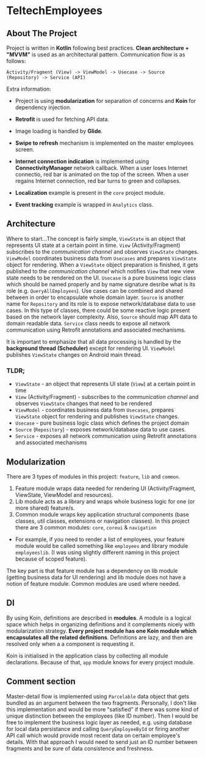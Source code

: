 # TeltechEmployees


## About The Project

Project is written in **Kotlin** following best practices. **Clean architecture + "MVVM"** is used as an architectural pattern. Communication flow is as follows:

`Activity/Fragment (View) -> ViewModel -> Usecase -> Source (Repository) -> Service (API)`

Extra information:

* Project is using **modularization** for separation of concerns and **Koin** for dependency injection. 

* **Retrofit** is used for fetching API data. 

* Image loading is handled by **Glide**.

* **Swipe to refresh** mechanism is implemented on the master employees screen.

* **Internet connection indication** is implemented using **ConnectivityManager** network callback. When a user loses Internet connectio, red bar is animated on the top of the screen. When a user regains Internet connection, red bar turns to green and collapses.

* **Localization** example is present in the `core` project module.

* **Event tracking** example is wrapped in `Analytics` class.



## Architecture

Where to start...The concept is fairly simple, `ViewState` is an object that represents UI state at a certain point in time. `View` (Activity/Fragment) subscribes to the *communication channel* and observes `ViewState` changes. `ViewModel` coordinates business data from `Usecases` and prepares `ViewState` object for rendering. When a `ViewState` object preparation is finished, it gets published to the *communication channel* which notifies `View` that new view state needs to be rendered on the UI. `Usecase` is a pure business logic class which should be named properly and by name signature desribe what is its role (e.g. `QueryAllEmployees`). Use cases can be combined and shared between in order to encapsulate whole domain layer. `Source` is another name for `Repository` and its role is to expose network/database data to use cases. In this type of classes, there could be some reactive logic present based on the network layer complexity. Also, `Source` should map API data to domain readable data. `Service` class needs to expose all network communication using Retrofit annotations and associated mechanisms.

It is important to emphasize that all data processing is handled by the **background thread (Scheduler)** except for rendering UI. `ViewModel` publishes `ViewState` changes on Android main thread.

### TLDR;
* `ViewState` - an object that represents UI state (`View`) at a certain point in time
* `View` (Activity/Fragment) - subscribes to the *communication channel* and observes `ViewState` changes that need to be rendered
* `ViewModel` - coordinates business data from `Usecases`, prepares `ViewState` object for rendering and publishes `ViewState` changes.
* `Usecase` - pure business logic class which defines the project domain
* `Source` (`Repository`) - exposes network/database data to use cases.
* `Service` - exposes all network communication using Retrofit annotations and associated mechanisms





## Modularization

There are 3 types of modules in this project: `feature`, `lib` and `common`. 
1. Feature module wraps data needed for rendering UI (Activity/Fragment, ViewState, ViewModel and resources). 
2. Lib module acts as a library and wraps whole business logic for one (or more shared) feature/s. 
3. Common module wraps key application structural components (base classes, util classes, extensions or navigation classes). In this project there are 3 common modules: `core`, `coreui` & `navigation`

* For example, if you need to render a list of employees, your feature module would be called something like `employees` and library module `employeeslib`. (I was using slightly different naming in this project because of scoped feature).

The key part is that feature module has a dependency on lib module (getting business data for UI rendering) and lib module does not have a notion of feature module. Common modules are used where needed.






## DI

By using Koin, definitions are described in **modules**. A module is a logical space which helps in organizing definitions and it complements nicely with modularization strategy. 
**Every project module has one Koin module which encapsulates all the related definitions**. Definitions are lazy, and then are resolved only when a a component is requesting it.

Koin is initialised in the application class by collecting all module declarations. Because of that, `app` module knows for every project module.





## Comment section

Master-detail flow is implemented using `Parcelable` data object that gets bundled as an argument between the two fragments. Personally, I don't like this implementation and would be more "satisfied" if there was some kind of unique distinction between the employees (like ID number). Then I would be free to implement the business logic layer as needed, e.g. using database for local data persistance and calling `QueryEmployeeById` or firing another API call which would provide most recent data on certain employee's details. With that approach I would need to send just an ID number between fragments and be sure of data consistence and freshness.





